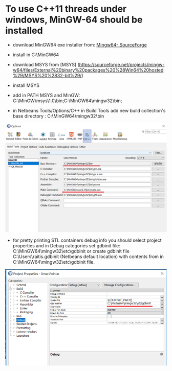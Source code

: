 # To use C++11 threads under windows, MinGW-64 should be installed

- download MinGW64 exe installer from:
    [Mingw64- SourceForge](https://sourceforge.net/projects/mingw-w64/)

- install in C:\MinGW64

- download MSYS from
    [MSYS] (https://sourceforge.net/projects/mingw-w64/files/External%20binary%20packages%20%28Win64%20hosted%29/MSYS%20%2832-bit%29/)

- install MSYS

- add in PATH MSYS and MinGW: C:\MinGW\msys\1.0\bin;C:\MinGW64\mingw32\bin; 

- in Netbeans Tools/Options/C++ in Build Tools add new build collection's base directory : C:\MinGW64\mingw32\bin

![see](NetbeansOptions.png)

- for pretty printing STL containers debug info you should select project properties 
    and in  Debug categories set  gdbinit file: C:\MinGW64\mingw32\etc\gdbinit or
    create gdbinit  file C:\Users\raitis\.gdbinit (Netbeans default location) with 
    contents from in C:\MinGW64\mingw32\etc\gdbinit file.
 
![see](gdbinit.png)